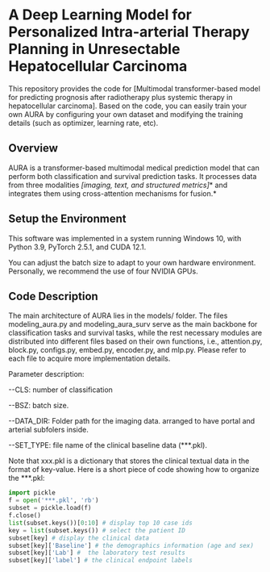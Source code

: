 # A Deep Learning Model for Personalized Intra-arterial Therapy Planning in Unresectable Hepatocellular Carcinoma

This repository provides the code for [Multimodal transformer-based model for predicting prognosis after radiotherapy plus systemic therapy in hepatocellular carcinoma]. Based on the code, you can easily train your own AURA by configuring your own dataset and modifying the training details (such as optimizer, learning rate, etc).

## Overview

AURA is a transformer-based multimodal medical prediction model that can perform both classification and survival prediction tasks. It processes data from three modalities *[imaging, text, and structured metrics]** and integrates them using cross-attention mechanisms for fusion.*

## Setup the Environment

This software was implemented in a system running Windows 10, with Python 3.9, PyTorch 2.5.1, and CUDA 12.1.

You can adjust the batch size to adapt to your own hardware environment. Personally, we recommend the use of four NVIDIA GPUs.

## Code Description

The main architecture of AURA lies in the models/ folder. The files modeling_aura.py and modeling_aura_surv serve as the main backbone for classification tasks and survival tasks, while the rest necessary modules are distributed into different files based on their own functions, i.e., attention.py, block.py, configs.py, embed.py, encoder.py, and mlp.py. Please refer to each file to acquire more implementation details.

Parameter description:

--CLS: number of classification

--BSZ: batch size.

--DATA_DIR: Folder path for the imaging data. arranged to have portal and arterial subfolers inside.

--SET_TYPE: file name of the clinical baseline data (***.pkl).

Note that xxx.pkl is a dictionary that stores the clinical textual data in the format of key-value. Here is a short piece of code showing how to organize the ***.pkl:

```python
import pickle
f = open('***.pkl', 'rb')
subset = pickle.load(f)
f.close()
list(subset.keys())[0:10] # display top 10 case ids
key = list(subset.keys()) # select the patient ID
subset[key] # display the clinical data
subset[key]['Baseline'] # the demographics information (age and sex)
subset[key]['Lab'] #  the laboratory test results
subset[key]['label'] # the clinical endpoint labels
```

